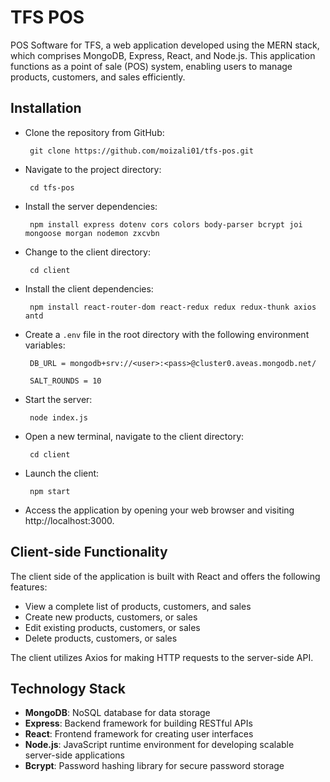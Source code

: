 # TFS POS

POS Software for TFS, a web application developed using the MERN stack, which comprises MongoDB, Express, React, and Node.js. This application functions as a point of sale (POS) system, enabling users to manage products, customers, and sales efficiently.

## Installation

- Clone the repository from GitHub: 

       git clone https://github.com/moizali01/tfs-pos.git
    
- Navigate to the project directory: 

       cd tfs-pos
    
- Install the server dependencies: 

       npm install express dotenv cors colors body-parser bcrypt joi mongoose morgan nodemon zxcvbn
    
- Change to the client directory: 

       cd client
    
- Install the client dependencies: 

       npm install react-router-dom react-redux redux redux-thunk axios antd 
    
- Create a `.env` file in the root directory with the following environment variables:

       DB_URL = mongodb+srv://<user>:<pass>@cluster0.aveas.mongodb.net/

       SALT_ROUNDS = 10     

- Start the server: 

       node index.js
    
- Open a new terminal, navigate to the client directory:

       cd client
    
- Launch the client: 

       npm start
    
- Access the application by opening your web browser and visiting http://localhost:3000.

## Client-side Functionality

The client side of the application is built with React and offers the following features:

- View a complete list of products, customers, and sales
- Create new products, customers, or sales
- Edit existing products, customers, or sales
- Delete products, customers, or sales

The client utilizes Axios for making HTTP requests to the server-side API.

## Technology Stack

- **MongoDB**: NoSQL database for data storage
- **Express**: Backend framework for building RESTful APIs
- **React**: Frontend framework for creating user interfaces
- **Node.js**: JavaScript runtime environment for developing scalable server-side applications
- **Bcrypt**: Password hashing library for secure password storage